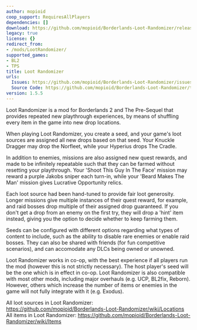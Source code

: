 ```yaml
---
author: mopioid
coop_support: RequiresAllPlayers
dependencies: []
download: https://github.com/mopioid/Borderlands-Loot-Randomizer/releases
legacy: true
license: {}
redirect_from:
- /mods/LootRandomizer/
supported_games:
- BL2
- TPS
title: Loot Randomizer
urls:
  Issues: https://github.com/mopioid/Borderlands-Loot-Randomizer/issues
  Source Code: https://github.com/mopioid/Borderlands-Loot-Randomizer/tree/main
version: 1.5.5
---
```

Loot Randomizer is a mod for Borderlands 2 and The Pre-Sequel that provides repeated new playthrough experiences, by means of shuffling every item in the game into new drop locations.

When playing Loot Randomizer, you create a seed, and your game's loot sources are assigned all new drops based on that seed. Your Knuckle Dragger may drop the Norfleet, while your Hyperius drops The Cradle.

In addition to enemies, missions are also assigned new quest rewards, and made to be infinitely repeatable such that they can be farmed without resetting your playthrough. Your 'Shoot This Guy In The Face' mission may reward a purple Jakobs sniper each turn-in, while your 'Beard Makes The Man' mission gives Lucrative Opportunity relics.

Each loot source had been hand-tuned to provide fair loot generosity. Longer missions give multiple instances of their quest reward, for example, and raid bosses drop multiple of their assigned drop guaranteed. If you don't get a drop from an enemy on the first try, they will drop a 'hint' item instead, giving you the option to decide whether to keep farming them.

Seeds can be configured with different options regarding what types of content to include, such as the ability to disable rare enemies or enable raid bosses. They can also be shared with friends (for fun competitive scenarios), and can accomodate any DLCs being owned or unowned.

Loot Randomizer works in co-op, with the best experience if all players run the mod (however this is not strictly necessary). The host player's seed will be the one which is in effect in co-op. Loot Randomizer is also compatible with most other mods, including major overhauls (e.g. UCP, BL2fix, Reborn). However, others which increase the number of items or enemies in the game will not fully integrate with it (e.g. Exodus).

All loot sources in Loot Randomizer:
https://github.com/mopioid/Borderlands-Loot-Randomizer/wiki/Locations
All items in Loot Randomizer:
https://github.com/mopioid/Borderlands-Loot-Randomizer/wiki/Items
